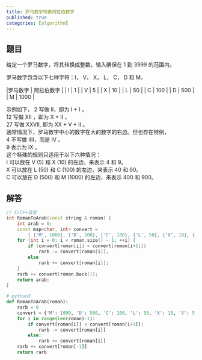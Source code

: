 ```yaml
---
title: 罗马数字转换阿拉伯数字
published: true
categories: [algorithm]
---
```


## 题目
给定一个罗马数字，将其转换成整数。输入确保在 1 到 3999 的范围内。

罗马数字包含以下七种字符：I， V， X， L， C， D 和 M。

|罗马数字 | 阿拉伯数字 |
| I | 1    |
| V | 5    |
| X | 10   |
| L | 50   |
| C | 100  |
| D | 500  |
| M | 1000 |

示例如下，
2 写做 II，即为 I + I ，  
12 写做 XII ，即为 X + II ，  
27 写做 XXVII, 即为 XX + V + II 。  
通常情况下，罗马数字中小的数字在大的数字的右边。但也存在特例，  
4 不写做 IIII，而是 IV 。  
9 表示为 IX 。  
这个特殊的规则只适用于以下六种情况：  
I 可以放在 V (5) 和 X (10) 的左边，来表示 4 和 9。  
X 可以放在 L (50) 和 C (100) 的左边，来表示 40 和 90。  
C 可以放在 D (500) 和 M (1000) 的左边，来表示 400 和 900。

## 解答

```cpp
// C/C++语言
int RomanToArab(const string & roman) {
    int arab = 0;
    const map<char, int> convert = 
        { {'M', 1000}, {'D', 500}, {'C', 100}, {'L', 50}, {'X', 10}, {'V', 5}, {'I', 1} };
    for (int i = 0; i < roman.size() - 1; ++i) {
        if (convert[roman[i]] < convert[roman[i+1]])
            rarb -= convert[roman[i]];
        else 
            rarb += convert[roman[i]];
    }
    rarb += convert[roman.back()];
    return arab;
}
```

```python
# python3
def RomanToArab(roman):
    rarb = 0
    convert = {'M': 1000, 'D': 500, 'C': 100, 'L': 50, 'X': 10, 'V': 5, 'I': 1}
    for i in range(len(roman)-1):
        if convert[roman[i]] < convert[roman[i+1]]:
            rarb -= convert[roman[i]]
        else:
            rarb += convert[roman[i]]
    rarb += convert[roman[-1]]
    return rarb
```
